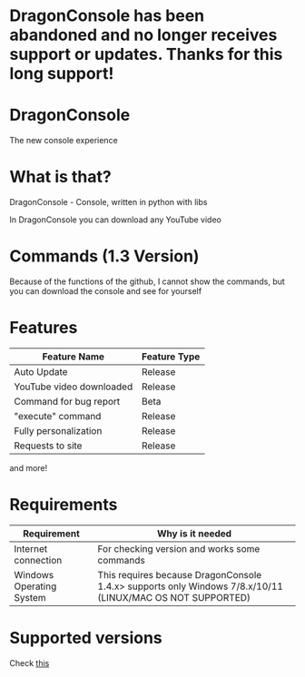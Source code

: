 # DragonConsole has been abandoned and no longer receives support or updates. Thanks for this long support!

# DragonConsole
The new console experience

# What is that?
DragonConsole - Console, written in python with libs

In DragonConsole you can download any YouTube video

# Commands (1.3 Version)
Because of the functions of the github, I cannot show the commands, but you can download the console and see for yourself

# Features
| Feature Name                  | Feature Type |
| ----------------------------- | ------------ |
| Auto Update                   | Release      |
| YouTube video downloaded      | Release      |
| Command for bug report        | Beta         |
| "execute" command             | Release      |
| Fully personalization         | Release      |
| Requests to site              | Release      |

and more!

# Requirements
| Requirement | Why is it needed                                     |
| ----------- | ---------------------------------------------------- |
| Internet connection | For checking version and works some commands |
| Windows Operating System | This requires because DragonConsole 1.4.x> supports only Windows 7/8.x/10/11 (LINUX/MAC OS NOT SUPPORTED)|

# Supported versions

Check [this](https://github.com/DragonFireCommunity/DragonConsole/blob/main/SECURITY.md)

